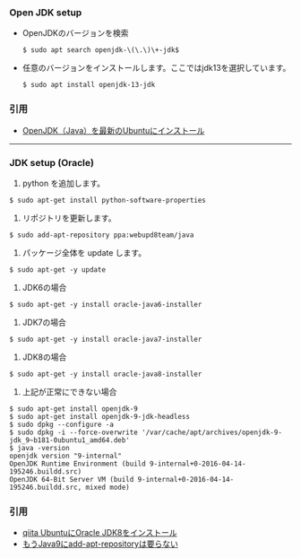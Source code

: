 ### Open JDK setup
- OpenJDKのバージョンを検索
  ```
  $ sudo apt search openjdk-\(\.\)\+-jdk$
  ```
- 任意のバージョンをインストールします。ここではjdk13を選択しています。
  ```
  $ sudo apt install openjdk-13-jdk
  ```

### 引用
- [OpenJDK（Java）を最新のUbuntuにインストール](https://qiita.com/terappy/items/537c069923144a9d9755)

----

### JDK setup (Oracle)
1. python を追加します。  
  ```
  $ sudo apt-get install python-software-properties
  ```
1. リポジトリを更新します。  
  ```
  $ sudo add-apt-repository ppa:webupd8team/java
  ```
1. パッケージ全体を update します。  
  ```
  $ sudo apt-get -y update
  ```
1. JDK6の場合  
  ```
  $ sudo apt-get -y install oracle-java6-installer
  ```
1. JDK7の場合  
  ```
  $ sudo apt-get -y install oracle-java7-installer
  ```
1. JDK8の場合  
  ```
  $ sudo apt-get -y install oracle-java8-installer
  ```
1. 上記が正常にできない場合
  ```
  $ sudo apt-get install openjdk-9 
  $ sudo apt-get install openjdk-9-jdk-headless
  $ sudo dpkg --configure -a
  $ sudo dpkg -i --force-overwrite '/var/cache/apt/archives/openjdk-9-jdk_9~b181-0ubuntu1_amd64.deb'
  $ java -version
  openjdk version "9-internal"
  OpenJDK Runtime Environment (build 9-internal+0-2016-04-14-195246.buildd.src)
  OpenJDK 64-Bit Server VM (build 9-internal+0-2016-04-14-195246.buildd.src, mixed mode)
  ```

### 引用
- [qiita UbuntuにOracle JDK8をインストール](http://qiita.com/niusounds/items/1f32dcd6fa1f57ade98a)
- [もうJava9にadd-apt-repositoryは要らない](https://qiita.com/yamatok/items/ed90768419f151df1e68)